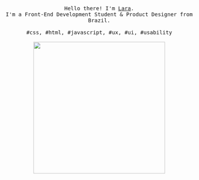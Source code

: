 <p align="center">
  <br>
  <br>
  <br>
  <samp>Hello there! I'm <a href="https://www.linkedin.com/in/laramelo/" target="_blank">Lara</a>.<br> I'm a Front-End Development Student & Product Designer from Brazil.<br><br>#css, #html, #javascript, #ux, #ui, #usability</samp>
  <br>
  <br>
  <img src="https://media.giphy.com/media/xpQ3XmaEVr9ni/giphy.gif" width="350" />
</p>

